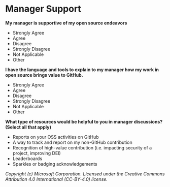 # Manager Support

**My manager is supportive of my open source endeavors**
 - Strongly Agree
 - Agree
 - Disagree
 - Strongly Disagree
 - Not Applicable
 - Other 

**I have the language and tools to explain to my manager how my work in open source brings value to GitHub.**
 - Strongly Agree
 - Agree
 - Disagree
 - Strongly Disagree
 - Not Applicable
 - Other 

**What type of resources would be helpful to you in manager discussions? (Select all that apply)**
 - Reports on your OSS activities on GitHub
 - A way to track and report on my non-GitHub contribution
 - Recognition of high-value contribution (i.e. impacting security of a project, improving DEI)
 - Leaderboards
 - Sparkles or badging acknowledgements



_Copyright (c) Microsoft Corporation. Licensed under the Creative Commons Attribution 4.0 International (CC-BY-4.0) license._
